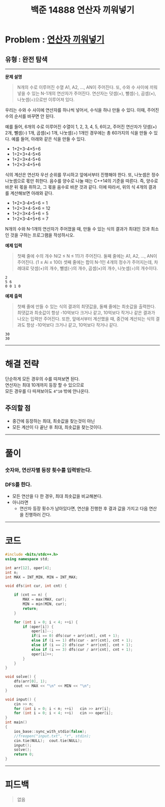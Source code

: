 ﻿---
title: 백준 14888 연산자 끼워넣기
#date: 2020-00-00-00:00
categories:
- PS

tags:
- baekjoon
- PS
- Problem Solve
- 삼성 기출
- 완전 탐색
---

<!-- 문제 번호 -->

# Problem : [연산자 끼워넣기](https://www.acmicpc.net/problem/14888)
## 유형 : 완전 탐색

---


**문제 설명**

> N개의 수로 이루어진 수열 A1, A2, ..., AN이 주어진다. 또, 수와 수 사이에 끼워넣을 수 있는 N-1개의 연산자가 주어진다. 연산자는 덧셈(+), 뺄셈(-), 곱셈(×), 나눗셈(÷)으로만 이루어져 있다.
>
우리는 수와 수 사이에 연산자를 하나씩 넣어서, 수식을 하나 만들 수 있다. 이때, 주어진 수의 순서를 바꾸면 안 된다.
>
예를 들어, 6개의 수로 이루어진 수열이 1, 2, 3, 4, 5, 6이고, 주어진 연산자가 덧셈(+) 2개, 뺄셈(-) 1개, 곱셈(×) 1개, 나눗셈(÷) 1개인 경우에는 총 60가지의 식을 만들 수 있다. 예를 들어, 아래와 같은 식을 만들 수 있다.
>
* 1+2+3-4×5÷6
* 1÷2+3+4-5×6
* 1+2÷3×4-5+6
* 1÷2×3-4+5+6
>
식의 계산은 연산자 우선 순위를 무시하고 앞에서부터 진행해야 한다. 또, 나눗셈은 정수 나눗셈으로 몫만 취한다. 음수를 양수로 나눌 때는 C++14의 기준을 따른다. 즉, 양수로 바꾼 뒤 몫을 취하고, 그 몫을 음수로 바꾼 것과 같다. 이에 따라서, 위의 식 4개의 결과를 계산해보면 아래와 같다.
>
* 1+2+3-4×5÷6 = 1
* 1÷2+3+4-5×6 = 12
* 1+2÷3×4-5+6 = 5
* 1÷2×3-4+5+6 = 7
>
N개의 수와 N-1개의 연산자가 주어졌을 때, 만들 수 있는 식의 결과가 최대인 것과 최소인 것을 구하는 프로그램을 작성하시오.


**예제 입력**

> 첫째 줄에 수의 개수 N(2 ≤ N ≤ 11)가 주어진다. 둘째 줄에는 A1, A2, ..., AN이 주어진다. (1 ≤ Ai ≤ 100) 셋째 줄에는 합이 N-1인 4개의 정수가 주어지는데, 차례대로 덧셈(+)의 개수, 뺄셈(-)의 개수, 곱셈(×)의 개수, 나눗셈(÷)의 개수이다. 

```
2
5 6
0 0 1 0
```

**예제 출력**

> 첫째 줄에 만들 수 있는 식의 결과의 최댓값을, 둘째 줄에는 최솟값을 출력한다. 최댓값과 최솟값이 항상 -10억보다 크거나 같고, 10억보다 작거나 같은 결과가 나오는 입력만 주어진다. 또한, 앞에서부터 계산했을 때, 중간에 계산되는 식의 결과도 항상 -10억보다 크거나 같고, 10억보다 작거나 같다.

```
30
30
```

---


# 해결 전략

> 
단순하게 모든 경우의 수를 따져보면 된다.  
연산자는 최대 10개까지 등장 할 수 있으므로  
모든 경우를 다 따져보아도 `4^10` 밖에 안나온다.



## 주의할 점

* 중간에 등장하는 최대, 최솟값을 찾는것이 아닌
* 모든 계산이 다 끝난 후 최대, 최솟값을 찾는것이다.

---



# 풀이

### 숫자와, 연산자별 등장 횟수를 입력받는다.


### DFS를 한다.
* 모든 연산을 다 한 경우, 최대 최솟값을 비교해본다.
* 아니라면
	* 연산자 등장 횟수가 남아있다면, 연산을 진행한 후 결과 값을 가지고 다음 연산을 진행하러 간다.



---

# 코드

```c++
#include <bits/stdc++.h>
using namespace std;

int arr[12], oper[4];
int n;
int MAX = INT_MIN, MIN = INT_MAX;

void dfs(int cur, int cnt) {

    if (cnt == n) {
        MAX = max(MAX, cur);
        MIN = min(MIN, cur);
        return;
    }

    for (int i = 0; i < 4; ++i) {
        if (oper[i]) {
            oper[i]--;
            if(i == 0) dfs(cur + arr[cnt], cnt + 1);
            else if (i == 1) dfs(cur - arr[cnt], cnt + 1);
            else if (i == 2) dfs(cur * arr[cnt], cnt + 1);
            else if (i == 3) dfs(cur / arr[cnt], cnt + 1);
            oper[i]++;
        }
    }
}

void solve() {
    dfs(arr[0], 1);
    cout << MAX << "\n" << MIN << "\n";
}

void input() {
    cin >> n;
    for (int i = 0; i < n; ++i)   cin >> arr[i];
    for (int i = 0; i < 4; ++i)   cin >> oper[i];
}
int main()
{
    ios_base::sync_with_stdio(false);
    //freopen("input.txt", "r", stdin);
    cin.tie(NULL);  cout.tie(NULL);
    input();
    solve();
    return 0;
}
```


---


# 피드백


> 없음